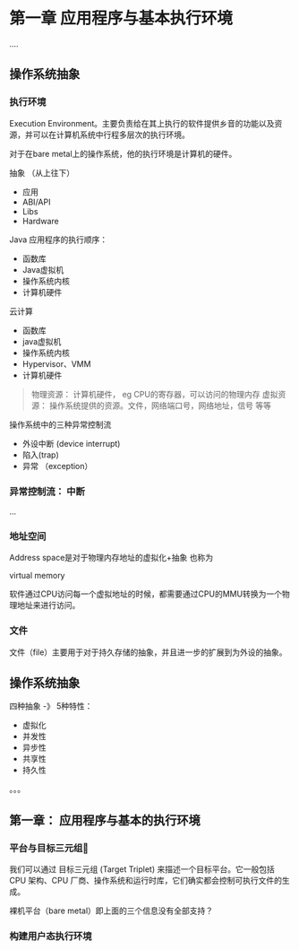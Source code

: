 

# 第一章 应用程序与基本执行环境



....

## 操作系统抽象

### 执行环境

Execution Environment。主要负责给在其上执行的软件提供乡音的功能以及资源，并可以在计算机系统中行程多层次的执行环境。

对于在bare metal上的操作系统，他的执行环境是计算机的硬件。

抽象 （从上往下）

* 应用 
* ABI/API
* Libs 
* Hardware


Java 应用程序的执行顺序：
* 函数库
* Java虚拟机
* 操作系统内核
* 计算机硬件

云计算
* 函数库
* java虚拟机
* 操作系统内核
* Hypervisor、VMM
* 计算机硬件


> 物理资源： 计算机硬件， eg CPU的寄存器，可以访问的物理内存
> 虚拟资源： 操作系统提供的资源。文件，网络端口号，网络地址，信号 等等

操作系统中的三种异常控制流

* 外设中断 (device interrupt)
* 陷入(trap)
* 异常 （exception）


### 异常控制流： 中断
...

### 地址空间
Address space是对于物理内存地址的虚拟化+抽象 也称为

virtual memory

软件通过CPU访问每一个虚拟地址的时候，都需要通过CPU的MMU转换为一个物理地址来进行访问。

### 文件

文件（file）主要用于对于持久存储的抽象，并且进一步的扩展到为外设的抽象。




## 操作系统抽象

四种抽象 -》 5种特性：
* 虚拟化
* 并发性
* 异步性
* 共享性
* 持久性


。。。

## 第一章： 应用程序与基本的执行环境

### 平台与目标三元组

我们可以通过 目标三元组 (Target Triplet) 来描述一个目标平台。它一般包括 CPU 架构、CPU 厂商、操作系统和运行时库，它们确实都会控制可执行文件的生成。



裸机平台（bare metal）即上面的三个信息没有全部支持？

### 构建用户态执行环境


